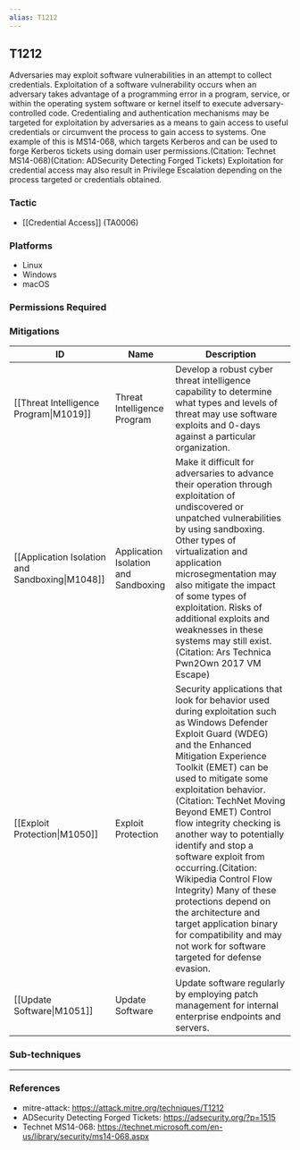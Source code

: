 ```yaml
---
alias: T1212
---
```


## T1212

Adversaries may exploit software vulnerabilities in an attempt to collect credentials. Exploitation of a software vulnerability occurs when an adversary takes advantage of a programming error in a program, service, or within the operating system software or kernel itself to execute adversary-controlled code. Credentialing and authentication mechanisms may be targeted for exploitation by adversaries as a means to gain access to useful credentials or circumvent the process to gain access to systems. One example of this is MS14-068, which targets Kerberos and can be used to forge Kerberos tickets using domain user permissions.(Citation: Technet MS14-068)(Citation: ADSecurity Detecting Forged Tickets) Exploitation for credential access may also result in Privilege Escalation depending on the process targeted or credentials obtained.


### Tactic
- [[Credential Access]] (TA0006)

### Platforms
- Linux
- Windows
- macOS

### Permissions Required

### Mitigations

| ID | Name | Description |
| --- | --- | --- |
| [[Threat Intelligence Program\|M1019]] | Threat Intelligence Program | Develop a robust cyber threat intelligence capability to determine what types and levels of threat may use software exploits and 0-days against a particular organization. |
| [[Application Isolation and Sandboxing\|M1048]] | Application Isolation and Sandboxing | Make it difficult for adversaries to advance their operation through exploitation of undiscovered or unpatched vulnerabilities by using sandboxing. Other types of virtualization and application microsegmentation may also mitigate the impact of some types of exploitation. Risks of additional exploits and weaknesses in these systems may still exist.(Citation: Ars Technica Pwn2Own 2017 VM Escape) |
| [[Exploit Protection\|M1050]] | Exploit Protection | Security applications that look for behavior used during exploitation such as Windows Defender Exploit Guard (WDEG) and the Enhanced Mitigation Experience Toolkit (EMET) can be used to mitigate some exploitation behavior.(Citation: TechNet Moving Beyond EMET) Control flow integrity checking is another way to potentially identify and stop a software exploit from occurring.(Citation: Wikipedia Control Flow Integrity) Many of these protections depend on the architecture and target application binary for compatibility and may not work for software targeted for defense evasion. |
| [[Update Software\|M1051]] | Update Software | Update software regularly by employing patch management for internal enterprise endpoints and servers. |

### Sub-techniques


---
### References

- mitre-attack: https://attack.mitre.org/techniques/T1212
- ADSecurity Detecting Forged Tickets: https://adsecurity.org/?p=1515
- Technet MS14-068: https://technet.microsoft.com/en-us/library/security/ms14-068.aspx
